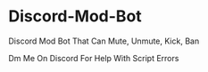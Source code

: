 # Discord-Mod-Bot
Discord Mod Bot That Can Mute, Unmute, Kick, Ban

Dm Me On Discord For Help With Script Errors
